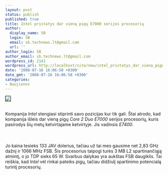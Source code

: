 ```yaml
---
layout: post
status: publish
published: true
title: Intel pristatys dar vieną pigų E7000 serijos procesorių
author:
  display_name: SB
  login: SB
  email: sb.technews.lt@gmail.com
  url: ''
author_login: SB
author_email: sb.technews.lt@gmail.com
wordpress_id: 2141
wordpress_url: http://localhost/site/new/intel_pristatys_dar_viena_pigu_e7000_serijos_procesoriu/
date: '2008-07-16 16:06:58 +0300'
date_gmt: '2008-07-16 16:06:58 +0300'
categories:
- Naujienos
---
```

<div class="imgright"><img src="http://tbn0.google.com/images?q=tbn:Tgz99uyFzKqS1M:http://www.cs.ucsd.edu/popl/08/intel-logo.jpg" border="1"></div>
<p><br>Kompanija <i>Intel</i> stengiasi stiprinti savo pozicijas kur tik gali. Štai atrodo, kad kompanija išleis dar vieną pigų <i>Core 2 Duo E7000</i> serijos procesorių, kuris pasirodys šių metų ketvirtajame ketvirtyje. Jis vadinsis <i>E7400</i>.<br />
<br><br />
<br>Jo kaina tesieks 133 JAV dolerius, tačiau už tai mes gausime net 2,83 GHz dažnį ir 1066 MHz FSB. Šis procesorius taipogi turės 3 MB L2 spartinančiąją atmintį, o jo TDP sieks 65 W. Svarbus dalykas yra aukštas FSB daugiklis. Tai reiškia, kad <i>Intel</i> vėl rinkai pateiks pigų, tačiau didžiulį spartinimo potencialą turintį procesorių.<br />
<br><br />
<br><br />
<br></p>
